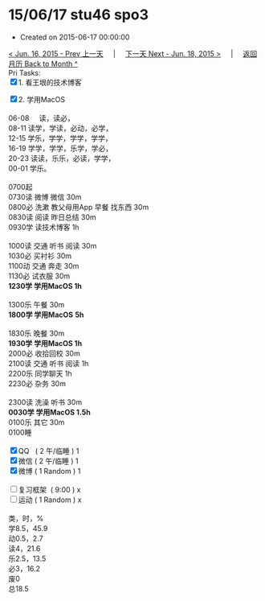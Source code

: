 # 15/06/17 stu46 spo3

- Created on 2015-06-17 00:00:00

[< Jun. 16, 2015 - Prev 上一天](_archived/lifelogs/2015/06/d16.md) &nbsp; &nbsp; | &nbsp; &nbsp; [下一天 Next - Jun. 18, 2015 >](_archived/lifelogs/2015/06/d18.md) &nbsp; &nbsp; |  &nbsp; &nbsp; [返回月历 Back to Month ^](_archived/lifelogs/2015/06/index.md)
<br/>Pri Tasks:</strong><br clear="none"/><input type="checkbox" checked="true" />1. 看王垠的技术博客</div>        <div><input type="checkbox" checked="true" />2. 学用MacOS<br/></div>        <div>                <div><br clear="none"/></div>                <div>06-08     读，读必，</div>08-11 读学，学读，必动，必学，<br clear="none"/>12-15 学乐，学学，学学，学学，<br clear="none"/>16-19 学学，学学，乐学，学必，<br clear="none"/>20-23 读读，乐乐，必读，学学，        </div>        <div>00-01 学乐。<br/>                <div><br clear="none"/></div>0700起        </div>        <div>0730读 微博 微信 30m</div>        <div>0800必 洗漱 教父母用App 早餐 找东西 30m</div>        <div>0830读 阅读 昨日总结 30m</div>        <div>0930学 读技术博客 1h</div>        <div><br/></div>        <div>1000读 交通 听书 阅读 30m</div>        <div>1030必 买衬衫 30m</div>        <div>1100动 交通 奔走 30m</div>        <div>1130必 试衣服 30m</div>        <div><b>1230学 学用MacOS 1h</b></div>        <div><br/></div>        <div>1300乐 午餐 30m</div>        <div><strong>1800学 </strong><b>学用MacOS</b> <strong>5h</strong></div>        <div>                <div><br clear="none"/></div>1830乐 晚餐 30m        </div>        <div><b>1930学 学用MacOS 1h</b></div>        <div>2000必 收拾回校 30m</div>        <div>2100读 交通 听书 阅读 1h</div>        <div>2200乐 同学聊天 1h</div>        <div>2230必 杂务 30m</div>        <div><br/></div>        <div>2300读 洗澡 听书 30m</div>        <div><b>0030学 学用MacOS 1.5h</b></div>        <div>0100乐 其它 30m</div>        <div>0100睡</div>        <div><br clear="none"/></div>        <div><input type="checkbox" checked="true" />QQ   ( 2 午/临睡 ) 1<br clear="none"/><input type="checkbox" checked="true" />微信 ( 2 午/临睡 ) 1</div>        <div><input type="checkbox" checked="true" />微博 ( 1 Random ) 1</div>        <div><br clear="none"/></div>        <div><input type="checkbox" />复习框架  ( 9:00 ) x<br clear="none"/></div>        <div><input type="checkbox" />运动 ( 1 Random ) x</div>        <div>                <div><br clear="none"/></div>类，时，%<br clear="none"/>学8.5，45.9<br clear="none"/>动0.5，2.7<br clear="none"/>读4，21.6<br clear="none"/>乐2.5，13.5<br clear="none"/>必3，16.2<br clear="none"/>废0<br clear="none"/>总18.5        </div>
